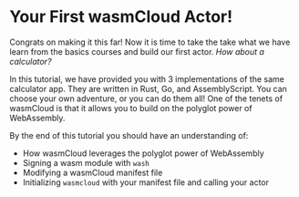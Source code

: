 # Your First wasmCloud Actor!

Congrats on making it this far! Now it is time to take the take what we have learn from the basics courses and build our first actor. _How about a calculator?_

In this tutorial, we have provided you with 3 implementations of the same calculator app. They are written in Rust, Go, and AssemblyScript. You can choose your own adventure, or you can do them all! One of the tenets of wasmCloud is that it allows you to build on the polyglot power of WebAssembly.

By the end of this tutorial you should have an understanding of:

- How wasmCloud leverages the polyglot power of WebAssembly
- Signing a wasm module with `wash`
- Modifying a wasmCloud manifest file
- Initializing `wasmcloud` with your manifest file and calling your actor
